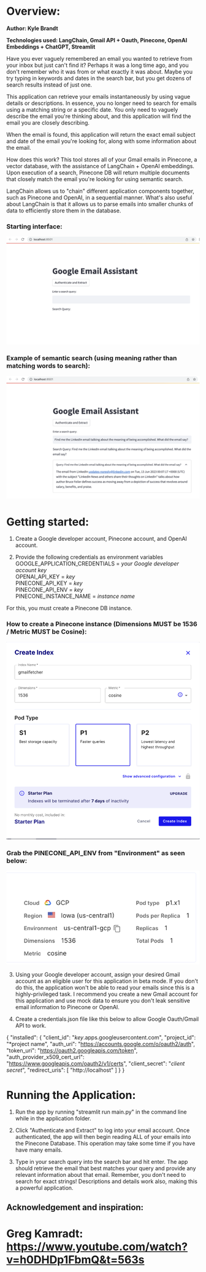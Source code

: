 # Overview:

**Author: Kyle Brandt**

**Technologies used: LangChain, Gmail API + Oauth, Pinecone, OpenAI Embeddings + ChatGPT, Streamlit**

Have you ever vaguely remembered an email you wanted to retrieve from your inbox but just can't find it?
Perhaps it was a long time ago, and you don't remember who it was from or what exactly it was about.
Maybe you try typing in keywords and dates in the search bar, but you get dozens of search results instead of just one.

This application can retrieve your emails instantaneously by using vague details or descriptions.
In essence, you no longer need to search for emails using a matching string or a specific date.
You only need to vaguely describe the email you're thinking about, and this application will find the email you are closely describing.

When the email is found, this application will return the exact email subject and date of the email you're looking for,
 along with some information about the email.

How does this work? This tool stores all of your Gmail emails in Pinecone, a vector database, with the assistance of LangChain + OpenAI embeddings.
Upon execution of a search, Pinecone DB will return multiple documents that closely match the email you're looking for using semantic search.

LangChain allows us to "chain" different application components together, such as Pinecone and OpenAI, in a sequential manner.
What's also useful about LangChain is that it allows us to parse emails into smaller chunks of data to efficiently store them in the database.

### Starting interface:

![Example of app running](./demo/Starting_Interface.png)

### Example of semantic search (using meaning rather than matching words to search):

![Example of semantically searching](./demo/Query_Example.png)

# Getting started:
1. Create a Google developer account, Pinecone account, and OpenAI account.

2. Provide the following credentials as environment variables<br>
  GOOGLE_APPLICATION_CREDENTIALS = *your Google developer account key*<br>
  OPENAI_API_KEY = *key*<br>
  PINECONE_API_KEY = *key*<br>
  PINECONE_API_ENV = *key*<br>
  PINECONE_INSTANCE_NAME = *instance name*

  For this, you must create a Pinecone DB instance. 
  
  ### How to create a Pinecone instance (Dimensions MUST be 1536 / Metric MUST be Cosine):

![Pinecone Instance example](./demo/Pinecone_Instance.png)

### Grab the PINECONE_API_ENV from "Environment" as seen below:

![Pinecone Env example](./demo/Pinecone_Env.png)

3. Using your Google developer account, assign your desired Gmail account as an eligible user for this application in beta mode.
  If you don't do this, the application won't be able to read your emails since this is a highly-privileged task.
  I recommend you create a new Gmail account for this application and use mock data to ensure you
  don't leak sensitive email information to Pinecone or OpenAI.

4. Create a credentials.json file like this below to allow Google Oauth/Gmail API to work.

  {
    "installed": {
      "client_id": "*key*.apps.googleusercontent.com",
      "project_id": "*project name",
      "auth_uri": "https://accounts.google.com/o/oauth2/auth",
      "token_uri": "https://oauth2.googleapis.com/token",
      "auth_provider_x509_cert_url": "https://www.googleapis.com/oauth2/v1/certs",
      "client_secret": "*client secret*",
      "redirect_uris": [
        "http://localhost"
      ]
    }
  }

# Running the Application:
1. Run the app by running "streamlit run main.py" in the command line while in the application folder.

2. Click "Authenticate and Extract" to log into your email account. Once authenticated, the app
  will then begin reading ALL of your emails into the Pinecone Database. This operation may take
  some time if you have have many emails.

3. Type in your search query into the search bar and hit enter. The app should retrieve
  the email that best matches your query and provide any relevant information about that email.
  Remember, you don't need to search for exact strings! Descriptions and details work also, making
  this a powerful application.


## Acknowledgement and inspiration:
# Greg Kamradt: https://www.youtube.com/watch?v=h0DHDp1FbmQ&t=563s